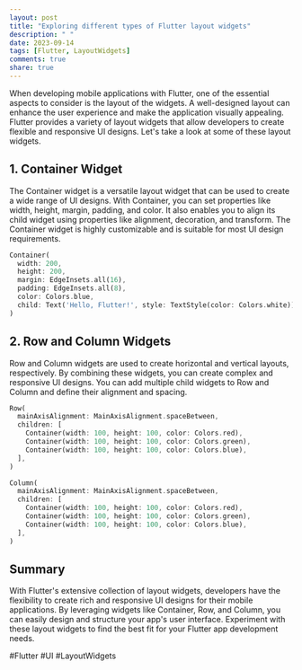 ```yaml
---
layout: post
title: "Exploring different types of Flutter layout widgets"
description: " "
date: 2023-09-14
tags: [Flutter, LayoutWidgets]
comments: true
share: true
---
```


When developing mobile applications with Flutter, one of the essential aspects to consider is the layout of the widgets. A well-designed layout can enhance the user experience and make the application visually appealing. Flutter provides a variety of layout widgets that allow developers to create flexible and responsive UI designs. Let's take a look at some of these layout widgets.

## 1. Container Widget

The Container widget is a versatile layout widget that can be used to create a wide range of UI designs. With Container, you can set properties like width, height, margin, padding, and color. It also enables you to align its child widget using properties like alignment, decoration, and transform. The Container widget is highly customizable and is suitable for most UI design requirements.

```dart
Container(
  width: 200,
  height: 200,
  margin: EdgeInsets.all(16),
  padding: EdgeInsets.all(8),
  color: Colors.blue,
  child: Text('Hello, Flutter!', style: TextStyle(color: Colors.white)),
)
```

## 2. Row and Column Widgets

Row and Column widgets are used to create horizontal and vertical layouts, respectively. By combining these widgets, you can create complex and responsive UI designs. You can add multiple child widgets to Row and Column and define their alignment and spacing.

```dart
Row(
  mainAxisAlignment: MainAxisAlignment.spaceBetween,
  children: [
    Container(width: 100, height: 100, color: Colors.red),
    Container(width: 100, height: 100, color: Colors.green),
    Container(width: 100, height: 100, color: Colors.blue),
  ],
)
```

```dart
Column(
  mainAxisAlignment: MainAxisAlignment.spaceBetween,
  children: [
    Container(width: 100, height: 100, color: Colors.red),
    Container(width: 100, height: 100, color: Colors.green),
    Container(width: 100, height: 100, color: Colors.blue),
  ],
)
```

## Summary

With Flutter's extensive collection of layout widgets, developers have the flexibility to create rich and responsive UI designs for their mobile applications. By leveraging widgets like Container, Row, and Column, you can easily design and structure your app's user interface. Experiment with these layout widgets to find the best fit for your Flutter app development needs.

#Flutter #UI #LayoutWidgets